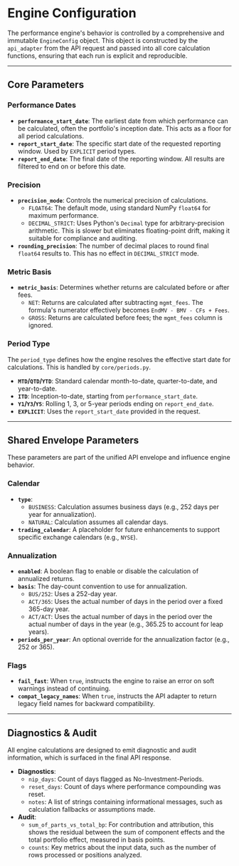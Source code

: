 # Engine Configuration

The performance engine's behavior is controlled by a comprehensive and immutable `EngineConfig` object. This object is constructed by the `api_adapter` from the API request and passed into all core calculation functions, ensuring that each run is explicit and reproducible.

---

## Core Parameters

### Performance Dates

-   **`performance_start_date`**: The earliest date from which performance can be calculated, often the portfolio's inception date. This acts as a floor for all period calculations.
-   **`report_start_date`**: The specific start date of the requested reporting window. Used by `EXPLICIT` period types.
-   **`report_end_date`**: The final date of the reporting window. All results are filtered to end on or before this date.

### Precision

-   **`precision_mode`**: Controls the numerical precision of calculations.
    -   `FLOAT64`: The default mode, using standard NumPy `float64` for maximum performance.
    -   `DECIMAL_STRICT`: Uses Python's `Decimal` type for arbitrary-precision arithmetic. This is slower but eliminates floating-point drift, making it suitable for compliance and auditing.
-   **`rounding_precision`**: The number of decimal places to round final `float64` results to. This has no effect in `DECIMAL_STRICT` mode.

### Metric Basis

-   **`metric_basis`**: Determines whether returns are calculated before or after fees.
    -   `NET`: Returns are calculated after subtracting `mgmt_fees`. The formula's numerator effectively becomes `EndMV - BMV - CFs + Fees`.
    -   `GROSS`: Returns are calculated before fees; the `mgmt_fees` column is ignored.

### Period Type

The `period_type` defines how the engine resolves the effective start date for calculations. This is handled by `core/periods.py`.

-   **`MTD`/`QTD`/`YTD`**: Standard calendar month-to-date, quarter-to-date, and year-to-date.
-   **`ITD`**: Inception-to-date, starting from `performance_start_date`.
-   **`Y1`/`Y3`/`Y5`**: Rolling 1, 3, or 5-year periods ending on `report_end_date`.
-   **`EXPLICIT`**: Uses the `report_start_date` provided in the request.

---

## Shared Envelope Parameters

These parameters are part of the unified API envelope and influence engine behavior.

### Calendar

-   **`type`**:
    -   `BUSINESS`: Calculation assumes business days (e.g., 252 days per year for annualization).
    -   `NATURAL`: Calculation assumes all calendar days.
-   **`trading_calendar`**: A placeholder for future enhancements to support specific exchange calendars (e.g., `NYSE`).

### Annualization

-   **`enabled`**: A boolean flag to enable or disable the calculation of annualized returns.
-   **`basis`**: The day-count convention to use for annualization.
    -   `BUS/252`: Uses a 252-day year.
    -   `ACT/365`: Uses the actual number of days in the period over a fixed 365-day year.
    -   `ACT/ACT`: Uses the actual number of days in the period over the actual number of days in the year (e.g., 365.25 to account for leap years).
-   **`periods_per_year`**: An optional override for the annualization factor (e.g., 252 or 365).

### Flags

-   **`fail_fast`**: When `true`, instructs the engine to raise an error on soft warnings instead of continuing.
-   **`compat_legacy_names`**: When `true`, instructs the API adapter to return legacy field names for backward compatibility.

---

## Diagnostics & Audit

All engine calculations are designed to emit diagnostic and audit information, which is surfaced in the final API response.

-   **Diagnostics**:
    -   `nip_days`: Count of days flagged as No-Investment-Periods.
    -   `reset_days`: Count of days where performance compounding was reset.
    -   `notes`: A list of strings containing informational messages, such as calculation fallbacks or assumptions made.
-   **Audit**:
    -   `sum_of_parts_vs_total_bp`: For contribution and attribution, this shows the residual between the sum of component effects and the total portfolio effect, measured in basis points.
    -   `counts`: Key metrics about the input data, such as the number of rows processed or positions analyzed.